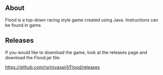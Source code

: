About
-----
Flood is a top-down racing style game created using Java. Instructions can be found in game.

Releases
--------
If you would like to download the game, look at the releases page and download the Flood.jar file:

https://github.com/rsrinivasan1/Flood/releases

